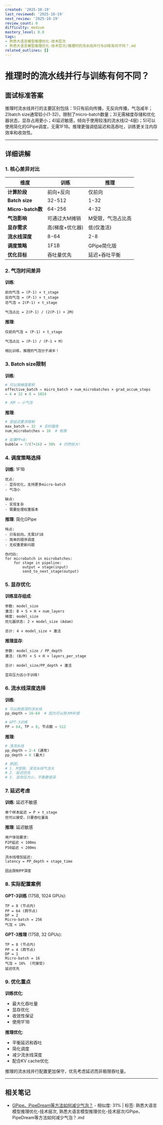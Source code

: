 ```yaml
---
created: '2025-10-19'
last_reviewed: '2025-10-19'
next_review: '2025-10-19'
review_count: 0
difficulty: medium
mastery_level: 0.0
tags:
- 熟悉大语言模型推理优化-技术层次
- 熟悉大语言模型推理优化-技术层次/推理时的流水线并行与训练有何不同？.md
related_outlines: []
---
```


# 推理时的流水线并行与训练有何不同？

## 面试标准答案

推理时流水线并行的主要区别包括：1)只有前向传播，无反向传播，气泡减半；2)batch size通常较小(1-32)，限制了micro-batch数量；3)无需梯度存储和优化器状态，显存占用更小；4)延迟敏感，倾向于使用较浅的流水线(2-4层)；5)可以使用简化的GPipe调度，无需1F1B。推理更强调低延迟和高吞吐，训练更关注内存效率和收敛性。

---

## 详细讲解

### 1. 核心差异对比

| 维度              | 训练            | 推理              |
| ----------------- | --------------- | ----------------- |
| **计算阶段**      | 前向+反向       | 仅前向            |
| **Batch size**    | 32-512          | 1-32              |
| **Micro-batch数** | 64-256          | 4-32              |
| **气泡影响**      | 可通过大M摊销   | M受限，气泡占比高 |
| **显存需求**      | 高(梯度+优化器) | 低(仅激活)        |
| **流水线深度**    | 8-64            | 2-8               |
| **调度策略**      | 1F1B            | GPipe简化版       |
| **优化目标**      | 吞吐量优先      | 延迟+吞吐平衡     |

### 2. 气泡时间差异

**训练**:
```
前向气泡 = (P-1) × t_stage
反向气泡 = (P-1) × t_stage
总气泡 = 2(P-1) × t_stage

气泡占比 = 2(P-1) / (2(P-1) + 2M)
```

**推理**:
```
仅前向气泡 = (P-1) × t_stage

气泡占比 = (P-1) / (P-1 + M)

相比训练，推理的气泡分子减半！
```

### 3. Batch size限制

**训练**:
```python
# 可以用梯度累积
effective_batch = micro_batch × num_microbatches × grad_accum_steps
= 4 × 32 × 8 = 1024

# 大M → 小气泡
```

**推理**:
```python
# 受延迟要求限制
max_batch = 32  # 实时服务
num_microbatches = 16  # 有限

# 如果PP=8:
bubble = 7/(7+16) = 30%  # 仍然较大!
```

### 4. 调度策略选择

**训练**: 1F1B
```
优点:
- 显存优化，支持更多micro-batch
- 气泡小

缺点:
- 实现复杂
- 需要处理权重版本
```

**推理**: 简化GPipe  
```
特点:
- 只有前向，无需1F1B
- 简单的顺序调度
- 无权重更新问题

伪代码:
for microbatch in microbatches:
    for stage in pipeline:
        output = stage(input)
        send_to_next_stage(output)
```

### 5. 显存优化

**训练显存组成**:
```
参数: model_size
激活: B × S × H × num_layers
梯度: model_size
优化器状态: 2 × model_size (Adam)

总计: 4 × model_size + 激活
```

**推理显存**:
```
参数: model_size / PP_depth
激活: (B/M) × S × H × layers_per_stage

总计: model_size/PP_depth + 激活

显存压力远小于训练!
```

### 6. 流水线深度选择

**训练**:
```python
# 可以用很深的流水线
pp_depth = 16-64  # 因为可以用大M补偿

# GPT-3训练
PP = 64, TP = 8, 节点数 = 512
```

**推理**:
```python
# 浅流水线
pp_depth = 2-4 (通常)
pp_depth = 8 (最大)

# 原因:
# 1. M受限，深流水线气泡大
# 2. 延迟优先
# 3. 显存压力小，不需要很深
```

### 7. 延迟考虑

**训练**: 延迟不敏感
```
单个样本延迟 = P × t_stage
但可以接受，只要吞吐量高
```

**推理**: 延迟敏感
```
用户体验要求:
P2P延迟 < 100ms
P50延迟 < 200ms

流水线增加延迟:
latency = PP_depth × stage_time

因此限制PP深度
```

### 8. 实际配置案例

**GPT-3训练** (175B, 1024 GPUs):
```
TP = 8 (节点内)
PP = 64 (跨节点)
DP = 2
Micro-batch = 256
气泡 < 10%
```

**GPT-3推理** (175B, 32 GPUs):
```
TP = 8 (节点内)
PP = 4 (跨节点)
DP = 1
Micro-batch = 16
气泡 ≈ 16%  (可接受)
延迟优先
```

### 9. 优化重点

**训练优化**:
- 最大化吞吐量
- 显存优化
- 收敛性保证
- 使用1F1B

**推理优化**:
- 平衡延迟和吞吐
- 简化调度
- 减少流水线深度
- 配合KV cache优化

推理的流水线并行配置更加保守，优先考虑延迟而非极限吞吐量。


---

## 相关笔记
<!-- 自动生成 -->

- [GPipe、PipeDream等方法如何减少气泡？](notes/熟悉大语言模型推理优化-技术层次/GPipe、PipeDream等方法如何减少气泡？.md) - 相似度: 31% | 标签: 熟悉大语言模型推理优化-技术层次, 熟悉大语言模型推理优化-技术层次/GPipe、PipeDream等方法如何减少气泡？.md

